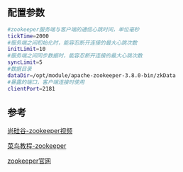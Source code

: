 ## 配置参数

```sh
#zookeeper服务端与客户端的通信心跳时间，单位毫秒
tickTime=2000
#服务端之间初始化时，能容忍断开连接的最大心跳次数
initLimit=10
#服务端之间同步数据时，能容忍断开连接的最大心跳次数
syncLimit=5
#数据目录
dataDir=/opt/module/apache-zookeeper-3.8.0-bin/zkData
#暴露的端口，客户端连接时使用
clientPort=2181
```

## 参考

[尚硅谷-zookeeper视频](https://www.bilibili.com/video/BV1to4y1C7gw?spm_id_from=333.999.0.0)

[菜鸟教程-zookeeper](https://www.runoob.com/w3cnote/zookeeper-tutorial.html)

[zookeeper官网](https://zookeeper.apache.org/)

